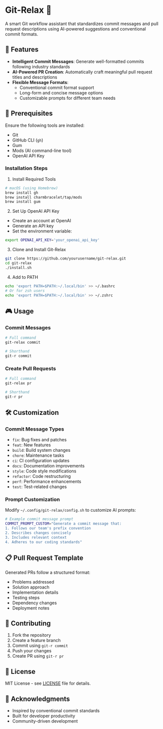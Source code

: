 # Git-Relax 🚀 

A smart Git workflow assistant that standardizes commit messages and pull request descriptions using AI-powered suggestions and conventional commit formats.

## 🌟 Features

- **Intelligent Commit Messages**: Generate well-formatted commits following industry standards
- **AI-Powered PR Creation**: Automatically craft meaningful pull request titles and descriptions
- **Flexible Message Formats**:
  - Conventional commit format support
  - Long-form and concise message options
  - Customizable prompts for different team needs

## 🔧 Prerequisites

Ensure the following tools are installed:

- Git
- GitHub CLI (`gh`)
- Gum
- Mods (AI command-line tool)
- OpenAI API Key

### Installation Steps

1. Install Required Tools
```bash
# macOS (using Homebrew)
brew install gh
brew install charmbracelet/tap/mods
brew install gum
```

2. Set Up OpenAI API Key
- Create an account at OpenAI
- Generate an API key
- Set the environment variable:
```bash
export OPENAI_API_KEY='your_openai_api_key'
```

3. Clone and Install Git-Relax
```bash
git clone https://github.com/yourusername/git-relax.git
cd git-relax
./install.sh
```

4. Add to PATH
```bash
echo 'export PATH=$PATH:~/.local/bin' >> ~/.bashrc
# Or for zsh users
echo 'export PATH=$PATH:~/.local/bin' >> ~/.zshrc
```

## 🎮 Usage

### Commit Messages
```bash
# Full command
git-relax commit

# Shorthand
git-r commit
```

### Create Pull Requests
```bash
# Full command
git-relax pr

# Shorthand
git-r pr
```

## 🛠 Customization

### Commit Message Types
- `fix`: Bug fixes and patches
- `feat`: New features
- `build`: Build system changes
- `chore`: Maintenance tasks
- `ci`: CI configuration updates
- `docs`: Documentation improvements
- `style`: Code style modifications
- `refactor`: Code restructuring
- `perf`: Performance enhancements
- `test`: Test-related changes

### Prompt Customization

Modify `~/.config/git-relax/config.sh` to customize AI prompts:

```bash
# Example commit message prompt
COMMIT_PROMPT_CUSTOM="Generate a commit message that:
1. Follows our team's prefix convention
2. Describes changes concisely
3. Includes relevant context
4. Adheres to our coding standards"
```

## 📋 Pull Request Template

Generated PRs follow a structured format:
- Problems addressed
- Solution approach
- Implementation details
- Testing steps
- Dependency changes
- Deployment notes

## 🤝 Contributing

1. Fork the repository
2. Create a feature branch
3. Commit using `git-r commit`
4. Push your changes
5. Create PR using `git-r pr`

## 📄 License

MIT License - see [LICENSE](LICENSE) file for details.

## 🙏 Acknowledgments
- Inspired by conventional commit standards
- Built for developer productivity
- Community-driven development
